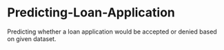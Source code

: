 # Predicting-Loan-Application
Predicting whether a loan application would be accepted or denied based on given dataset.
